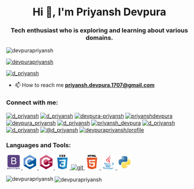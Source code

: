 
<h1 align="center">Hi 👋, I'm Priyansh Devpura</h1>
<h3 align="center">Tech enthusiast who is exploring and learning about various domains.</h3>

<p align="left"> <img src="https://komarev.com/ghpvc/?username=devpurapriyansh&label=Profile%20views&color=0e75b6&style=flat" alt="devpurapriyansh" /> </p>

<p align="left"> <a href="https://github.com/ryo-ma/github-profile-trophy"><img src="https://github-profile-trophy.vercel.app/?username=devpurapriyansh" alt="devpurapriyansh" /></a> </p>

<p align="left"> <a href="https://twitter.com/d_priyansh" target="blank"><img src="https://img.shields.io/twitter/follow/d_priyansh?logo=twitter&style=for-the-badge" alt="d_priyansh" /></a> </p>

- 📫 How to reach me **priyansh.devpura.1707@gmail.com**

<h3 align="left">Connect with me:</h3>
<p align="left">
<a href="https://codepen.io/d_priyansh" target="blank"><img align="center" src="https://raw.githubusercontent.com/rahuldkjain/github-profile-readme-generator/master/src/images/icons/Social/codepen.svg" alt="d_priyansh" height="30" width="40" /></a>
<a href="https://twitter.com/d_priyansh" target="blank"><img align="center" src="https://raw.githubusercontent.com/rahuldkjain/github-profile-readme-generator/master/src/images/icons/Social/twitter.svg" alt="d_priyansh" height="30" width="40" /></a>
<a href="https://linkedin.com/in/devpura-priyansh" target="blank"><img align="center" src="https://raw.githubusercontent.com/rahuldkjain/github-profile-readme-generator/master/src/images/icons/Social/linked-in-alt.svg" alt="devpura-priyansh" height="30" width="40" /></a>
<a href="https://fb.com/priyanshdevpura" target="blank"><img align="center" src="https://raw.githubusercontent.com/rahuldkjain/github-profile-readme-generator/master/src/images/icons/Social/facebook.svg" alt="priyanshdevpura" height="30" width="40" /></a>
<a href="https://instagram.com/devpura_priyansh" target="blank"><img align="center" src="https://raw.githubusercontent.com/rahuldkjain/github-profile-readme-generator/master/src/images/icons/Social/instagram.svg" alt="devpura_priyansh" height="30" width="40" /></a>
<a href="https://www.codechef.com/users/d_priyansh" target="blank"><img align="center" src="https://cdn.jsdelivr.net/npm/simple-icons@3.1.0/icons/codechef.svg" alt="d_priyansh" height="30" width="40" /></a>
<a href="https://www.hackerrank.com/priyansh_devpura" target="blank"><img align="center" src="https://raw.githubusercontent.com/rahuldkjain/github-profile-readme-generator/master/src/images/icons/Social/hackerrank.svg" alt="priyansh_devpura" height="30" width="40" /></a>
<a href="https://codeforces.com/profile/d_priyansh" target="blank"><img align="center" src="https://cdn.jsdelivr.net/npm/simple-icons@3.0.1/icons/codeforces.svg" alt="d_priyansh" height="30" width="40" /></a>
<a href="https://www.leetcode.com/d_priyansh" target="blank"><img align="center" src="https://raw.githubusercontent.com/rahuldkjain/github-profile-readme-generator/master/src/images/icons/Social/leet-code.svg" alt="d_priyansh" height="30" width="40" /></a>
<a href="https://www.hackerearth.com/@d_priyansh" target="blank"><img align="center" src="https://raw.githubusercontent.com/rahuldkjain/github-profile-readme-generator/master/src/images/icons/Social/hackerearth.svg" alt="@d_priyansh" height="30" width="40" /></a>
<a href="https://auth.geeksforgeeks.org/user/devpurapriyansh/profile" target="blank"><img align="center" src="https://raw.githubusercontent.com/rahuldkjain/github-profile-readme-generator/master/src/images/icons/Social/geeks-for-geeks.svg" alt="devpurapriyansh/profile" height="30" width="40" /></a>
</p>

<h3 align="left">Languages and Tools:</h3>
<p align="left"> <a href="https://getbootstrap.com" target="_blank"> <img src="https://raw.githubusercontent.com/devicons/devicon/master/icons/bootstrap/bootstrap-plain-wordmark.svg" alt="bootstrap" width="40" height="40"/> </a> <a href="https://www.cprogramming.com/" target="_blank"> <img src="https://raw.githubusercontent.com/devicons/devicon/master/icons/c/c-original.svg" alt="c" width="40" height="40"/> </a> <a href="https://www.w3schools.com/cpp/" target="_blank"> <img src="https://raw.githubusercontent.com/devicons/devicon/master/icons/cplusplus/cplusplus-original.svg" alt="cplusplus" width="40" height="40"/> </a> <a href="https://www.w3schools.com/css/" target="_blank"> <img src="https://raw.githubusercontent.com/devicons/devicon/master/icons/css3/css3-original-wordmark.svg" alt="css3" width="40" height="40"/> </a> <a href="https://git-scm.com/" target="_blank"> <img src="https://www.vectorlogo.zone/logos/git-scm/git-scm-icon.svg" alt="git" width="40" height="40"/> </a> <a href="https://www.w3.org/html/" target="_blank"> <img src="https://raw.githubusercontent.com/devicons/devicon/master/icons/html5/html5-original-wordmark.svg" alt="html5" width="40" height="40"/> </a> <a href="https://www.java.com" target="_blank"> <img src="https://raw.githubusercontent.com/devicons/devicon/master/icons/java/java-original.svg" alt="java" width="40" height="40"/> </a> <a href="https://www.python.org" target="_blank"> <img src="https://raw.githubusercontent.com/devicons/devicon/master/icons/python/python-original.svg" alt="python" width="40" height="40"/> </a> </p>

<p><img align="left" src="https://github-readme-stats.vercel.app/api/top-langs?username=devpurapriyansh&show_icons=true&locale=en&layout=compact" alt="devpurapriyansh" /></p>

<p>&nbsp;<img align="center" src="https://github-readme-stats.vercel.app/api?username=devpurapriyansh&show_icons=true&locale=en" alt="devpurapriyansh" /></p>




















<!--

### Hey there !👋

Bio: 
Name:- Priyansh Devpura 
Education:- First year Computer Science undergraduate student
Pursuing bachelor's of Computer Science and Engineering form  MBM Engineering College, Jodhpur (MBM, Jodhpur) 


- 🔭 I’m currently working on ...
- 🌱 I’m currently learning ...
- 👯 I’m looking to collaborate on ...
- 🤔 I’m looking for help with ...
- 💬 Ask me about ...
- 📫 How to reach me: ...
- 😄 Pronouns: ...
- ⚡ Fun fact: ...

-->
